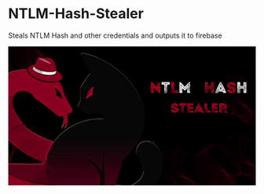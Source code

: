 # NTLM-Hash-Stealer
Steals NTLM Hash and other credentials and outputs it to firebase

<img src="Malware.png" width="650px">
